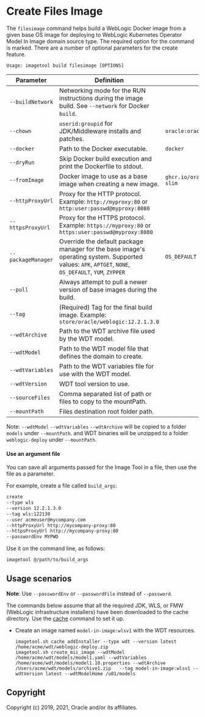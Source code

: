 # Create Files Image

The `filesimage` command helps build a WebLogic Docker image from a given base OS image for deploying to WebLogic Kubernetes Operator Model In Image domain source type. The required option for the command is marked. There are a number of optional parameters for the create feature.

```
Usage: imagetool build filesimage [OPTIONS]
```

| Parameter | Definition | Default |
| --- | --- | --- |
| `--buildNetwork` | Networking mode for the RUN instructions during the image build.  See `--network` for Docker `build`.  |   |
| `--chown` | `userid:groupid` for JDK/Middleware installs and patches.  | `oracle:oracle` |
| `--docker` | Path to the Docker executable.  |  `docker` |
| `--dryRun` | Skip Docker build execution and print the Dockerfile to stdout.  |  |
| `--fromImage` | Docker image to use as a base image when creating a new image. | `ghcr.io/oracle/oraclelinux:7-slim`  |
| `--httpProxyUrl` | Proxy for the HTTP protocol. Example: `http://myproxy:80` or `http:user:passwd@myproxy:8080`  |   |
| `--httpsProxyUrl` | Proxy for the HTTPS protocol. Example: `https://myproxy:80` or `https:user:passwd@myproxy:8080`  |   |
| `--packageManager` | Override the default package manager for the base image's operating system. Supported values: `APK`, `APTGET`, `NONE`, `OS_DEFAULT`, `YUM`, `ZYPPER`  | `OS_DEFAULT`  |
| `--pull` | Always attempt to pull a newer version of base images during the build.  |   |
| `--tag` | (Required) Tag for the final build image. Example: `store/oracle/weblogic:12.2.1.3.0`  |   |
| `--wdtArchive` | Path to the WDT archive file used by the WDT model.  |   |
| `--wdtModel` | Path to the WDT model file that defines the domain to create.  |   |
| `--wdtVariables` | Path to the WDT variables file for use with the WDT model.  |   |
| `--wdtVersion` | WDT tool version to use.  |   |
| `--sourceFiles` | Comma separated list of path or files to copy to the mountPath.  |   |
| `--mountPath` | Files destination root folder path.  |   |

Note:  `--wdtModel` `--wdtVariables` `--wdtArchive` will be copied to a folder `models` under `--mountPath`. and WDT binaries will be unzipped to a folder `weblogic-deploy` under `--mountPath`.

#### Use an argument file

You can save all arguments passed for the Image Tool in a file, then use the file as a parameter.

For example, create a file called `build_args`:

```bash
create
--type wls
--version 12.2.1.3.0
--tag wls:122130
--user acmeuser@mycompany.com
--httpProxyUrl http://mycompany-proxy:80
--httpsProxyUrl http://mycompany-proxy:80
--passwordEnv MYPWD

```

Use it on the command line, as follows:

```bash
imagetool @/path/to/build_args
```

## Usage scenarios

**Note**: Use `--passwordEnv` or `--passwordFile` instead of `--password`.

The commands below assume that all the required JDK, WLS, or FMW (WebLogic infrastructure installers) have been downloaded
 to the cache directory. Use the [cache](cache.md) command to set it up.

- Create an image named `model-in-image:wlsv1` with the WDT resources.
  
  ```
  imagetool.sh cache addInstaller --type wdt --version latest /home/acme/wdt/weblogic-deploy.zip
  imagetool.sh create_mii_image --wdtModel /home/acme/wdt/models/model1.yaml --wdtVariables /home/acme/wdt/models/model1.10.properties --wdtArchive /Users/acme/wdt/models/archive1.zip   --tag model-in-image:wlsv1 --wdtVersion latest --wdtModelHome /u01/models
  ```

## Copyright
Copyright (c) 2019, 2021, Oracle and/or its affiliates.

